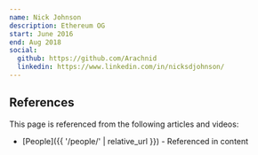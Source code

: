 ```yaml
---
name: Nick Johnson
description: Ethereum OG
start: June 2016
end: Aug 2018
social:
  github: https://github.com/Arachnid
  linkedin: https://www.linkedin.com/in/nicksdjohnson/
---
```


## References

This page is referenced from the following articles and videos:

- [People]({{ '/people/' | relative_url }}) - Referenced in content